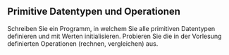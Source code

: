 ## Primitive Datentypen und Operationen

Schreiben Sie ein Programm, in welchem Sie alle primitiven Datentypen definieren und mit Werten initialisieren. Probieren Sie die in der Vorlesung definierten Operationen (rechnen, vergleichen) aus.
